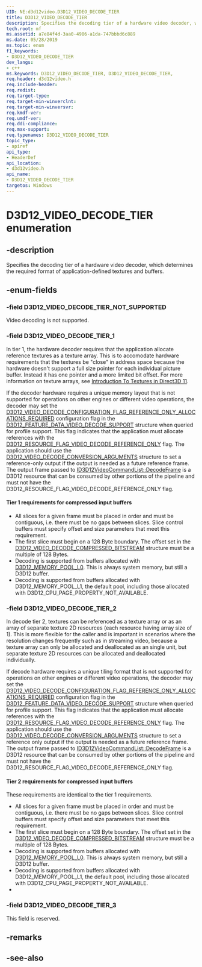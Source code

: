 ```yaml
---
UID: NE:d3d12video.D3D12_VIDEO_DECODE_TIER
title: D3D12_VIDEO_DECODE_TIER
description: Specifies the decoding tier of a hardware video decoder, which determines the required format of application-defined textures and buffers.
tech.root: mf
ms.assetid: a7e84f4d-3aa0-4986-a1da-747bbbd6c889
ms.date: 05/28/2019
ms.topic: enum
f1_keywords:
- D3D12_VIDEO_DECODE_TIER
dev_langs:
- c++
ms.keywords: D3D12_VIDEO_DECODE_TIER, D3D12_VIDEO_DECODE_TIER,
req.header: d3d12video.h
req.include-header: 
req.redist: 
req.target-type: 
req.target-min-winverclnt: 
req.target-min-winversvr: 
req.kmdf-ver: 
req.umdf-ver: 
req.ddi-compliance: 
req.max-support: 
req.typenames: D3D12_VIDEO_DECODE_TIER
topic_type:
- apiref
api_type:
- HeaderDef
api_location:
- d3d12video.h
api_name:
- D3D12_VIDEO_DECODE_TIER
targetos: Windows
---
```


# D3D12_VIDEO_DECODE_TIER enumeration

## -description

Specifies the decoding tier of a hardware video decoder, which determines the required format of application-defined textures and buffers.


## -enum-fields

### -field D3D12_VIDEO_DECODE_TIER_NOT_SUPPORTED 

Video decoding is not supported.

### -field D3D12_VIDEO_DECODE_TIER_1 

In tier 1, the hardware decoder requires that the application allocate reference textures as a texture array. This is to accomodate hardware requirements that the textures be "close" in address space because the hardware doesn't support a full size pointer for each individual picture buffer.  Instead it has one pointer and a more limited bit offset. For more information on texture arrays, see [Introduction To Textures in Direct3D 11](https://docs.microsoft.com/windows/win32/direct3d11/overviews-direct3d-11-resources-textures-intro).

If the decoder hardware requires a unique memory layout that is not supported for operations on other engines or different video operations, the decoder may set the <a href="ne-d3d12video-d3d12_video_decode_configuration_flags">D3D12_VIDEO_DECODE_CONFIGURATION_FLAG_REFERENCE_ONLY_ALLOCATIONS_REQUIRED</a> configuration flag in the <a href="ns-d3d12video-d3d12_feature_data_video_decode_support">D3D12_FEATURE_DATA_VIDEO_DECODE_SUPPORT</a> structure when queried for profile support. This flag indicates that the application must allocate references with the <a href="https://docs.microsoft.com/windows/desktop/api/d3d12/ne-d3d12-d3d12_resource_flags">D3D12_RESOURCE_FLAG_VIDEO_DECODE_REFERENCE_ONLY</a> flag.  The application should use the <a href="ns-d3d12video-d3d12_video_decode_conversion_arguments">D3D12_VIDEO_DECODE_CONVERSION_ARGUMENTS</a> structure to set a reference-only output if the output is needed as a future reference frame.  The output frame passed to <a href="nf-d3d12video-id3d12videodecodecommandlist-decodeframe">ID3D12VideoCommandList::DecodeFrame</a> is a D3D12 resource that can be consumed by other portions of the pipeline and must not have the D3D12_RESOURCE_FLAG_VIDEO_DECODE_REFERENCE_ONLY flag.

#### Tier 1 requirements for compressed input buffers
- All slices for a given frame must be placed in order and must be contiguous, i.e. there must be no gaps between slices.  Slice control buffers must specify offset and size parameters that meet this requirement.  
- The first slice must begin on a 128 Byte boundary.  The offset set in the <a href="ns-d3d12video-d3d12_video_decode_compressed_bitstream">D3D12_VIDEO_DECODE_COMPRESSED_BITSTREAM</a> structure must be a multiple of 128 Bytes.
- Decoding is supported from buffers allocated with <a href="https://docs.microsoft.com/windows/desktop/api/d3d12/ne-d3d12-d3d12_memory_pool">D3D12_MEMORY_POOL_L0</a>. This is always system memory, but still a D3D12 buffer.
- Decoding is supported from buffers allocated with D3D12_MEMORY_POOL_L1, the default pool, including those allocated with D3D12_CPU_PAGE_PROPERTY_NOT_AVAILABLE. 


### -field D3D12_VIDEO_DECODE_TIER_2 

In decode tier 2, textures can be referenced as a texture array or as an array of separate texture 2D resources (each resource having array size of 1). This is more flexible for the caller and is important in scenarios where the resolution changes frequently such as in streaming video, because a texture array can only be allocated and deallocated as an single unit, but separate texture 2D resources can be allocated and deallocated individually.  

If decode hardware requires a unique tiling format that is not supported for operations on other engines or different video operations, the decoder may set the <a href="ne-d3d12video-d3d12_video_decode_configuration_flags">D3D12_VIDEO_DECODE_CONFIGURATION_FLAG_REFERENCE_ONLY_ALLOCATIONS_REQUIRED</a> configuration flag in the <a href="ns-d3d12video-d3d12_feature_data_video_decode_support">D3D12_FEATURE_DATA_VIDEO_DECODE_SUPPORT</a> structure when queried for profile support. This flag indicates that the application must allocate references with the <a href="https://docs.microsoft.com/windows/desktop/api/d3d12/ne-d3d12-d3d12_resource_flags">D3D12_RESOURCE_FLAG_VIDEO_DECODE_REFERENCE_ONLY</a> flag.  The application should use the <a href="ns-d3d12video-d3d12_video_decode_conversion_arguments">D3D12_VIDEO_DECODE_CONVERSION_ARGUMENTS</a> structure to set a reference only output if the output is needed as a future reference frame.  The output frame passed to <a href="nf-d3d12video-id3d12videodecodecommandlist-decodeframe">ID3D12VideoCommandList::DecodeFrame</a> is a D3D12 resource that can be consumed by other portions of the pipeline and must not have the D3D12_RESOURCE_FLAG_VIDEO_DECODE_REFERENCE_ONLY flag.

#### Tier 2 requirements for compressed input buffers

These requirements are identical to the tier 1 requirements.

- All slices for a given frame must be placed in order and must be contiguous, i.e. there must be no gaps between slices.  Slice control buffers must specify offset and size parameters that meet this requirement.  
- The first slice must begin on a 128 Byte boundary.  The offset set in the <a href="ns-d3d12video-d3d12_video_decode_compressed_bitstream">D3D12_VIDEO_DECODE_COMPRESSED_BITSTREAM</a> structure must be a multiple of 128 Bytes.
- Decoding is supported from buffers allocated with <a href="https://docs.microsoft.com/windows/desktop/api/d3d12/ne-d3d12-d3d12_memory_pool">D3D12_MEMORY_POOL_L0</a>. This is always system memory, but still a D3D12 buffer.
- Decoding is supported from buffers allocated with D3D12_MEMORY_POOL_L1, the default pool, including those allocated with D3D12_CPU_PAGE_PROPERTY_NOT_AVAILABLE. 
- 
### -field D3D12_VIDEO_DECODE_TIER_3 

This field is reserved.


## -remarks

## -see-also
